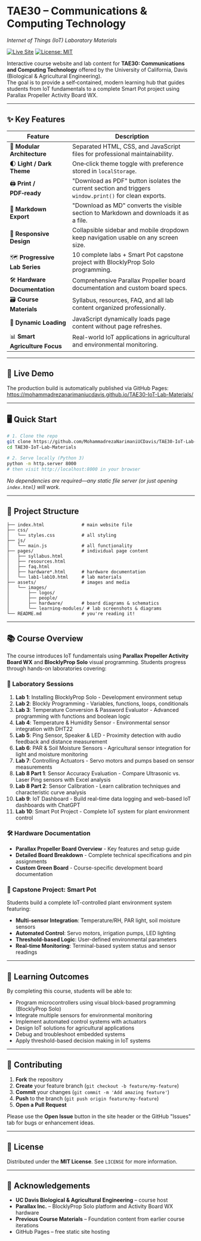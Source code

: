 # TAE30 – Communications & Computing Technology  
_Internet of Things (IoT) Laboratory Materials_

[![Live Site](https://img.shields.io/badge/GitHub%20Pages-live-blue)](https://mohammadrezanarimaniucdavis.github.io/TAE30-IoT-Lab-Materials/)
[![License: MIT](https://img.shields.io/badge/license-MIT-green)](#license)

Interactive course website and lab content for **TAE30: Communications and Computing Technology** offered by the University of California, Davis (Biological & Agricultural Engineering).  
The goal is to provide a self‑contained, modern learning hub that guides students from IoT fundamentals to a complete Smart Pot project using Parallax Propeller Activity Board WX.

---

## ✨ Key Features
| Feature | Description |
|---------|-------------|
| 📑 **Modular Architecture** | Separated HTML, CSS, and JavaScript files for professional maintainability. |
| 🌓 **Light / Dark Theme** | One‑click theme toggle with preference stored in `localStorage`. |
| 🖨️ **Print / PDF‑ready** | "Download as PDF" button isolates the current section and triggers `window.print()` for clean exports. |
| 📝 **Markdown Export** | "Download as MD" converts the visible section to Markdown and downloads it as a file. |
| 📱 **Responsive Design** | Collapsible sidebar and mobile dropdown keep navigation usable on any screen size. |
| 🗺️ **Progressive Lab Series** | 10 complete labs + Smart Pot capstone project with BlocklyProp Solo programming. |
| 🛠️ **Hardware Documentation** | Comprehensive Parallax Propeller board documentation and custom board specs. |
| 🗃️ **Course Materials** | Syllabus, resources, FAQ, and all lab content organized professionally. |
| 🚀 **Dynamic Loading** | JavaScript dynamically loads page content without page refreshes. |
| 📊 **Smart Agriculture Focus** | Real-world IoT applications in agricultural and environmental monitoring. |

---

## 🚀 Live Demo
The production build is automatically published via GitHub Pages:  
<https://mohammadrezanarimaniucdavis.github.io/TAE30-IoT-Lab-Materials/>

---

## 🖥️ Quick Start

```bash
# 1. Clone the repo
git clone https://github.com/MohammadrezaNarimaniUCDavis/TAE30-IoT-Lab-Materials.git
cd TAE30-IoT-Lab-Materials

# 2. Serve locally (Python 3)
python -m http.server 8000
# then visit http://localhost:8000 in your browser
```

_No dependencies are required—any static file server (or just opening `index.html`) will work._

---

## 🔧 Project Structure
```
├── index.html              # main website file
├── css/
│   └── styles.css          # all styling
├── js/
│   └── main.js             # all functionality
├── pages/                  # individual page content
│   ├── syllabus.html
│   ├── resources.html
│   ├── faq.html
│   ├── hardware*.html      # hardware documentation
│   └── lab1-lab10.html     # lab materials
├── assets/                 # images and media
│   └── images/
│       ├── logos/
│       ├── people/
│       ├── hardware/       # board diagrams & schematics
│       └── learning-modules/ # lab screenshots & diagrams
└── README.md               # you're reading it!
```

---

## 📚 Course Overview

The course introduces IoT fundamentals using **Parallax Propeller Activity Board WX** and **BlocklyProp Solo** visual programming. Students progress through hands-on laboratories covering:

### 🔬 Laboratory Sessions
1. **Lab 1**: Installing BlocklyProp Solo - Development environment setup
2. **Lab 2**: Blockly Programming - Variables, functions, loops, conditionals  
3. **Lab 3**: Temperature Conversion & Password Evaluator - Advanced programming with functions and boolean logic
4. **Lab 4**: Temperature & Humidity Sensor - Environmental sensor integration with DHT22
5. **Lab 5**: Ping Sensor, Speaker & LED - Proximity detection with audio feedback and distance measurement
6. **Lab 6**: PAR & Soil Moisture Sensors - Agricultural sensor integration for light and moisture monitoring
7. **Lab 7**: Controlling Actuators - Servo motors and pumps based on sensor measurements
8. **Lab 8 Part 1**: Sensor Accuracy Evaluation - Compare Ultrasonic vs. Laser Ping sensors with Excel analysis
9. **Lab 8 Part 2**: Sensor Calibration - Learn calibration techniques and characteristic curve analysis
10. **Lab 9**: IoT Dashboard - Build real-time data logging and web-based IoT dashboards with ChatGPT
11. **Lab 10**: Smart Pot Project - Complete IoT system for plant environment control

### 🛠️ Hardware Documentation
- **Parallax Propeller Board Overview** - Key features and setup guide
- **Detailed Board Breakdown** - Complete technical specifications and pin assignments
- **Custom Green Board** - Course-specific development board documentation

### 🌱 Capstone Project: Smart Pot
Students build a complete IoT-controlled plant environment system featuring:
- **Multi-sensor Integration**: Temperature/RH, PAR light, soil moisture sensors
- **Automated Control**: Servo motors, irrigation pumps, LED lighting
- **Threshold-based Logic**: User-defined environmental parameters
- **Real-time Monitoring**: Terminal-based system status and sensor readings

---

## 🎯 Learning Outcomes

By completing this course, students will be able to:
- Program microcontrollers using visual block-based programming (BlocklyProp Solo)
- Integrate multiple sensors for environmental monitoring
- Implement automated control systems with actuators
- Design IoT solutions for agricultural applications
- Debug and troubleshoot embedded systems
- Apply threshold-based decision making in IoT systems

---

## 🤝 Contributing

1. **Fork** the repository  
2. **Create** your feature branch (`git checkout -b feature/my-feature`)  
3. **Commit** your changes (`git commit -m 'Add amazing feature'`)  
4. **Push** to the branch (`git push origin feature/my-feature`)  
5. **Open a Pull Request**

Please use the **Open Issue** button in the site header or the GitHub "Issues" tab for bugs or enhancement ideas.

---

## 📜 License

Distributed under the **MIT License**. See `LICENSE` for more information.

---

## 🙏 Acknowledgements

* **UC Davis Biological & Agricultural Engineering** – course host  
* **Parallax Inc.** – BlocklyProp Solo platform and Activity Board WX hardware
* **Previous Course Materials** – Foundation content from earlier course iterations
* GitHub Pages – free static site hosting  